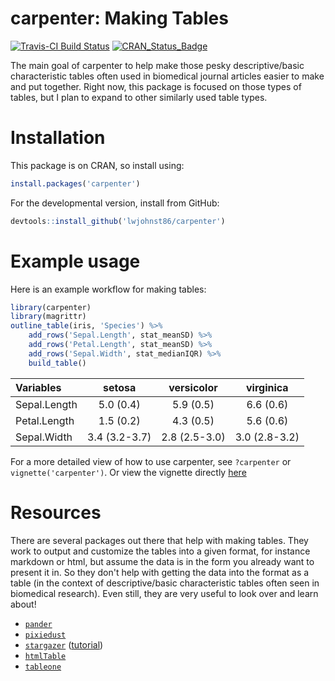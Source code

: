 
<!-- README.md is generated from README.Rmd. Please edit that file -->
carpenter: Making Tables
========================

[![Travis-CI Build Status](https://travis-ci.org/lwjohnst86/carpenter.svg?branch=master)](https://travis-ci.org/lwjohnst86/carpenter) [![CRAN\_Status\_Badge](http://www.r-pkg.org/badges/version/carpenter)](https://cran.r-project.org/package=carpenter)

The main goal of carpenter to help make those pesky descriptive/basic characteristic tables often used in biomedical journal articles easier to make and put together. Right now, this package is focused on those types of tables, but I plan to expand to other similarly used table types.

Installation
============

This package is on CRAN, so install using:

``` r
install.packages('carpenter')
```

For the developmental version, install from GitHub:

``` r
devtools::install_github('lwjohnst86/carpenter')
```

Example usage
=============

Here is an example workflow for making tables:

``` r
library(carpenter)
library(magrittr)
outline_table(iris, 'Species') %>% 
    add_rows('Sepal.Length', stat_meanSD) %>%
    add_rows('Petal.Length', stat_meanSD) %>%
    add_rows('Sepal.Width', stat_medianIQR) %>% 
    build_table() 
```

| Variables    |     setosa    |   versicolor  |   virginica   |
|:-------------|:-------------:|:-------------:|:-------------:|
| Sepal.Length |   5.0 (0.4)   |   5.9 (0.5)   |   6.6 (0.6)   |
| Petal.Length |   1.5 (0.2)   |   4.3 (0.5)   |   5.6 (0.6)   |
| Sepal.Width  | 3.4 (3.2-3.7) | 2.8 (2.5-3.0) | 3.0 (2.8-3.2) |

For a more detailed view of how to use carpenter, see `?carpenter` or `vignette('carpenter')`. Or view the vignette directly [here](https://htmlpreview.github.io/?https://github.com/lwjohnst86/carpenter/blob/master/vignettes/carpenter.html)

Resources
=========

There are several packages out there that help with making tables. They work to output and customize the tables into a given format, for instance markdown or html, but assume the data is in the form you already want to present it in. So they don't help with getting the data into the format as a table (in the context of descriptive/basic characteristic tables often seen in biomedical research). Even still, they are very useful to look over and learn about!

-   [`pander`](http://rapporter.github.io/pander/)
-   [`pixiedust`](https://cran.r-project.org/package=pixiedust)
-   [`stargazer`](https://cran.r-project.org/package=stargazer) ([tutorial](http://jakeruss.com/cheatsheets/stargazer.html))
-   [`htmlTable`](https://cran.r-project.org/package=htmlTable)
-   [`tableone`](https://cran.r-project.org/package=tableone)
